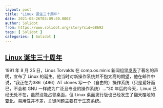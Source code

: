 ```yaml
---
layout: post
title: "Linux 诞生三十周年"
date: 2021-08-26T03:09:40.000Z
author: Solidot
from: https://www.solidot.org/story?sid=68692
tags: [ Solidot ]
categories: [ Solidot ]
---
```

<!--1629947380000-->
[Linux 诞生三十周年](https://www.solidot.org/story?sid=68692)
------

<div>
1991 年 8 月 25 日，Linus Torvalds 在 comp.os.minix 新闻组里<a href="https://www.cs.cmu.edu/~awb/linux.history.html">发表</a>了著名的声明，宣布了 Linux 的诞生。他当时对新操作系统并不抱太高的期望，他在邮件中说，“我正在为386（486）AT clones 写一个（自由的）操作系统（只是爱好而已，不会和 GNU 一样成为广泛且专业的操作系统）...“30 年后的今天，Linux 已经无处不在，虽然没能占领桌面，但 Linux 桌面发行版也已经发生了翻天覆地的<a href="https://www.techrepublic.com/article/the-evolution-of-linux-on-the-desktop-distributions-are-so-much-better-today/">变化</a>，易用性并不差，关键问题主要在于生态系统。
</div>
